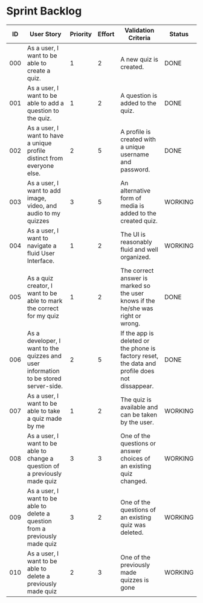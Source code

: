 # Sprint Backlog

| ID | User Story | Priority | Effort | Validation Criteria | Status |
|----|------------|--------|----------|---------------------|--------|
| 000 | As a user, I want to be able to create a quiz. |	1 |	2 |	A new quiz is created. | DONE |
| 001 | As a user, I want to be able to add a question to the quiz. |	1 |	2 |	A question is added to the quiz. | DONE |
| 002 | As a user, I want to have a unique profile distinct from everyone else. |	2 |	5 |	A profile is created with a unique username and password. | DONE |
| 003 | As a user, I want to add image, video, and audio to my quizzes | 3 | 5 | An alternative form of media is added to the created quiz. | WORKING |
| 004 | As a user, I want to navigate a fluid User Interface. |	1 |	2 |	The UI is reasonably fluid and well organized. | WORKING |
| 005 | As a quiz creator, I want to be able to mark the correct for my quiz |	1	| 2	 | The correct answer is marked so the user knows if the he/she was right or wrong. | DONE |
| 006 | As a developer, I want to the quizzes and user information to be stored server-side. |	2	| 5 |	If the app is deleted or the phone is factory reset, the data and profile does not dissappear. | DONE |
| 007 | As a user, I want to be able to take a quiz made by me | 1 | 2 | The quiz is available and can be taken by the user. | WORKING |
| 008 | As a user, I want to be able to change a question of a previously made quiz | 3 | 3 | One of the questions or answer choices of an existing quiz changed. | WORKING |
| 009 | As a user, I want to be able to delete a question from a previously made quiz | 3 | 2 | One of the questions of an existing quiz was deleted. | WORKING |
| 010 | As a user, I want to be able to delete a previously made quiz | 2 | 3 | One of the previously made quizzes is gone | WORKING |
